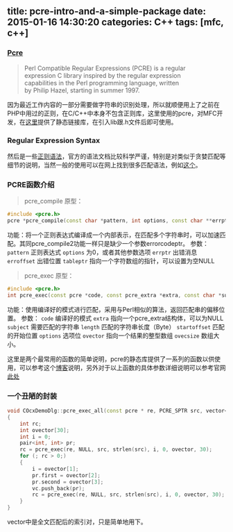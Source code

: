 title: pcre-intro-and-a-simple-package
date: 2015-01-16 14:30:20
categories: C++
tags: [mfc, c++]
---
### [Pcre](http://www.pcre.org/)
> Perl Compatible Regular Expressions (PCRE) is a regular  
 expression C library inspired by the regular expression  
 capabilities in the Perl programming language, written   
 by Philip Hazel, starting in summer 1997.

因为最近工作内容的一部分需要做字符串的识别处理，所以就顺便用上了之前在PHP中用过的正则，在C/C++中本身不包含正则库，这里使用的pcre，对MFC开发，在[这里](http://www.psyon.org/projects/pcre-win32/index.php)提供了静态链接库，在引入lib跟.h文件后即可使用。
<!--more-->

### Regular Expression Syntax
然后是一些[正则语法](http://www.pcre.org/original/doc/html/pcresyntax.html)，官方的语法文档比较科学严谨，特别是对类似于贪婪匹配等细节的说明，当然一般的使用可以在网上找到很多匹配语法，例如[这个](http://www.regextester.com/pregsyntax.html)。

### PCRE函数介绍

>pcre_compile
原型：
``` C++
#include <pcre.h>
pcre *pcre_compile(const char *pattern, int options, const char **errptr, int *erroffset, const unsigned char *tableptr);
```
功能：将一个正则表达式编译成一个内部表示，在匹配多个字符串时，可以加速匹配。其同pcre_compile2功能一样只是缺少一个参数errorcodeptr。
参数：
`pattern`   正则表达式
`options`     为0，或者其他参数选项
`errptr`       出错消息
`erroffset`  出错位置
`tableptr`   指向一个字符数组的指针，可以设置为空NULL


>pcre_exec
原型：
``` C++
#include <pcre.h>
int pcre_exec(const pcre *code, const pcre_extra *extra, const char *subject, int length, int startoffset, int options, int *ovector, int ovecsize)
```
功能：使用编译好的模式进行匹配，采用与Perl相似的算法，返回匹配串的偏移位置。
参数：
`code`         编译好的模式
`extra`        指向一个pcre_extra结构体，可以为NULL
`subject`      需要匹配的字符串
`length`       匹配的字符串长度（Byte）
`startoffset`  匹配的开始位置
`options`      选项位
`ovector`      指向一个结果的整型数组
`ovecsize`     数组大小。

这里是两个最常用的函数的简单说明，pcre的静态库提供了一系列的函数以供使用，可以参考这个[博客](http://blog.csdn.net/sulliy/article/details/6247155)说明，另外对于以上函数的具体参数详细说明可以参考官网[此处](http://www.pcre.org/original/doc/html/)

### 一个丑陋的封装
``` C++
void COcxDemoDlg::pcre_exec_all(const pcre * re, PCRE_SPTR src, vector<pair<int, int>> &vc)
{
	int rc;
	int ovector[30];
	int i = 0;
	pair<int, int> pr;
	rc = pcre_exec(re, NULL, src, strlen(src), i, 0, ovector, 30);
	for (; rc > 0;)
	{
		i = ovector[1];
		pr.first = ovector[2];
		pr.second = ovector[3];
		vc.push_back(pr);
		rc = pcre_exec(re, NULL, src, strlen(src), i, 0, ovector, 30);
	}
}
```
vector中是全文匹配后的索引对，只是简单地用下。